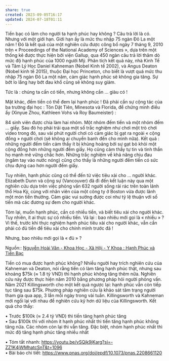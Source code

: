 ```yaml
---
share: true
created: 2023-09-05T16:17
updated: 2024-07-18T01:11
---
```

Tiền bạc có làm cho người ta hạnh phúc hay không ? Câu trả lời là có. Nhưng với một giới hạn. Giới hạn ấy là mức thu nhập 75 ngàn Đô La một năm ! Đó là kết quả của một nghiên cứu được công bố ngày 7 tháng 9, 2010 trên « Proceedings of the National Academy of Sciences », dựa trên một thống kê được thực hiện bởi viện Gallup, qua 450 ngàn câu trả lời thăm dò mức độ hạnh phúc của 1000 người Mỹ. Phân tích kết quả này, nhà Kinh Tế và Tâm Lý Học Daniel Kahneman (Nobel Kinh tế 2002), và Angus Deaton (Nobel kinh tế 2015), thuộc Đại học Princeton, cho biết là vượt quá mức thu nhập 75 ngàn Đô La một năm, cảm giác hạnh phúc sẽ không gia tăng. Sự bớt lo lắng hay bớt đau khổ cũng sẽ không suy giảm. 

Tức là : chúng ta cần có tiền, nhưng không cần ... giàu có ! 

Mặt khác, đếm tiền có thể đem lại hạnh phúc ! Đã phải cần sự cộng tác của ba trường đại học : Tôn Dật Tiên, Minesota và Florida, để chứng minh điều ấy (Xinyue Zhou, Kathleen Vohs và Roy Baumeister) : 

84 sinh viên được chia làm hai nhóm. Một nhóm đếm tiền và một nhóm đếm … giấy. Sau đó họ phải trải qua một số trắc nghiệm như chơi một trò chơi video trong đó, sau vài phút người chơi có cảm giác bị gạt ra ngoài « cộng đồng » người chơi (sẽ không ai chuyền banh đến cho mình nữa). Kết quả : những người đếm tiền cảm thấy ít bị khủng hoảng bởi sự gạt bỏ khỏi một cộng đồng hơn những người đếm giấy. Họ cũng cảm thấy tự tin và tinh thần họ mạnh mẽ vững chắc hơn. Những trắc nghiệm về khả năng chịu đau (ngâm tay vào nước nóng) cũng cho thấy là những người đếm tiền có sức chịu đựng cao hơn người đếm giấy.

Tuy nhiên, hạnh phúc cũng có thể đến từ việc tiêu xài cho … người khác. Elizabeth Dunn và cộng sự (Vancouver) đã đi đến kết luận này qua một nghiên cứu dựa trên việc phỏng vấn 632 người sống rải rác trên toàn lãnh thổ Hoa Kỳ, cùng với nhân viên của một công ty ở Boston vừa được lãnh một món tiền thưởng. Cảm giác vui sướng được coi như tỷ lệ thuận với số tiền mà các đương sự đem cho người khác. 

Tóm lại, muốn hạnh phúc, cần có nhiều tiền, và biết tiêu xài cho người khác. Tuy nhiên, ít ai thực sự có nhiều tiền. Vả lại : bao nhiêu mới gọi là « nhiều » ? Vì thế, trước khi thực nghiệm hạnh phúc tiêu xài cho người khác, vẫn cần phải có đủ tiền để tiêu xài cho chính mình trước đã ! 

Nhưng, bao nhiêu mới gọi là « đủ » ?

Nguồn:: [Nguyễn Hoài Vân - Khoa Học - Xã Hội - Y Khoa : Hạnh Phúc và Tiền Bạc](https://y-khoa-xa-hoi-khoa-hoc.blogspot.com/2016/08/hanh-phuc-va-tien-bac.html)

Tiền có mua được hạnh phúc không? Nhiều người hay trích nghiên cứu của Kahneman và Deaton, nói rằng tiền có làm tăng hạnh phúc thật, nhưng sau khoảng $75k (≈ 1.8 tỷ VND) thì hạnh phúc không tăng thêm nữa. Nghiên cứu này được thực hiện năm 2010 bằng phương pháp hỏi người phỏng vấn. Năm 2021 Killingsworth cho một kết quả ngược lại: hạnh phúc vẫn còn tiếp tục tăng sau $75k. Phương pháp nghiên cứu là khảo sát tâm trạng người tham gia qua app, 3 lần mỗi ngày trong vài tuần. Killingsworth và Kahneman mới ngồi lại với nhau để nghiên cứu kỹ hơn dữ liệu của Killingsworth. Kết quả cho thấy:  

• Trước $100k (≈ 2.4 tỷ VND) thì tiền tăng hạnh phúc tăng  
• Sau $100k thì với nhóm ít hạnh phúc nhất thì tiền tăng hạnh phúc không tăng nữa. Các nhóm còn lại thì vẫn tăng. Đặc biệt, nhóm hạnh phúc nhất thì mức độ tăng hạnh phúc tăng nhiều nhất  
  
• Tóm tắt nhanh: https://youtu.be/vSQjk9jKarg?si=-ZZ1K4jWMhatcSnT&t=1096  
• Bài báo chi tiết: https://www.pnas.org/doi/epdf/10.1073/pnas.2208661120